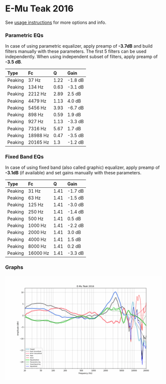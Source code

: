 # E-Mu Teak 2016
See [usage instructions](https://github.com/jaakkopasanen/AutoEq#usage) for more options and info.

### Parametric EQs
In case of using parametric equalizer, apply preamp of **-3.7dB** and build filters manually
with these parameters. The first 5 filters can be used independently.
When using independent subset of filters, apply preamp of **-3.5 dB**.

| Type    | Fc       |    Q | Gain    |
|:--------|:---------|:-----|:--------|
| Peaking | 37 Hz    | 1.22 | -1.8 dB |
| Peaking | 134 Hz   | 0.63 | -3.1 dB |
| Peaking | 2212 Hz  | 2.89 | 2.5 dB  |
| Peaking | 4479 Hz  | 1.13 | 4.0 dB  |
| Peaking | 5456 Hz  | 3.93 | -6.7 dB |
| Peaking | 898 Hz   | 0.59 | 1.9 dB  |
| Peaking | 927 Hz   | 1.13 | -3.3 dB |
| Peaking | 7316 Hz  | 5.67 | 1.7 dB  |
| Peaking | 18988 Hz | 0.47 | -3.5 dB |
| Peaking | 20165 Hz | 1.3  | -1.2 dB |

### Fixed Band EQs
In case of using fixed band (also called graphic) equalizer, apply preamp of **-3.1dB**
(if available) and set gains manually with these parameters.

| Type    | Fc       |    Q | Gain    |
|:--------|:---------|:-----|:--------|
| Peaking | 31 Hz    | 1.41 | -1.7 dB |
| Peaking | 63 Hz    | 1.41 | -1.5 dB |
| Peaking | 125 Hz   | 1.41 | -3.0 dB |
| Peaking | 250 Hz   | 1.41 | -1.4 dB |
| Peaking | 500 Hz   | 1.41 | 0.5 dB  |
| Peaking | 1000 Hz  | 1.41 | -2.2 dB |
| Peaking | 2000 Hz  | 1.41 | 3.0 dB  |
| Peaking | 4000 Hz  | 1.41 | 1.5 dB  |
| Peaking | 8000 Hz  | 1.41 | 0.2 dB  |
| Peaking | 16000 Hz | 1.41 | -3.3 dB |

### Graphs
![](./E-Mu%20Teak%202016.png)